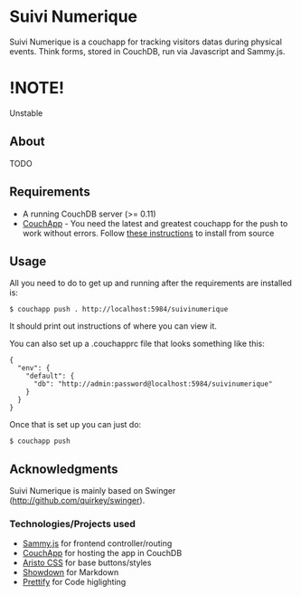 # Suivi Numerique

Suivi Numerique is a couchapp for tracking visitors datas during physical events. Think forms, stored in CouchDB, run via Javascript and Sammy.js.

# !NOTE!

Unstable

## About

TODO

## Requirements

* A running CouchDB server (>= 0.11)
* [CouchApp](http://github.com/couchapp/couchapp) - You need the latest and greatest couchapp for the push to work without errors. Follow [these instructions](http://wiki.github.com/couchapp/couchapp/manual-2) to install from source

## Usage

All you need to do to get up and running after the requirements are installed is:

    $ couchapp push . http://localhost:5984/suivinumerique
    
It should print out instructions of where you can view it.

You can also set up a .couchapprc file that looks something like this:

    {
      "env": { 
        "default": {
          "db": "http://admin:password@localhost:5984/suivinumerique"
        }
      }
    }

Once that is set up you can just do:

    $ couchapp push


## Acknowledgments

Suivi Numerique is mainly based on Swinger (http://github.com/quirkey/swinger). 

### Technologies/Projects used

* [Sammy.js](http://code.quirkey.com/sammy) for frontend controller/routing
* [CouchApp](http://github.com/couchapp/couchapp) for hosting the app in CouchDB
* [Aristo CSS](http://github.com/maccman/aristo/tree/master) for base buttons/styles
* [Showdown](http://attacklab.net/showdown/) for Markdown
* [Prettify](http://code.google.com/p/google-code-prettify/) for Code higlighting
